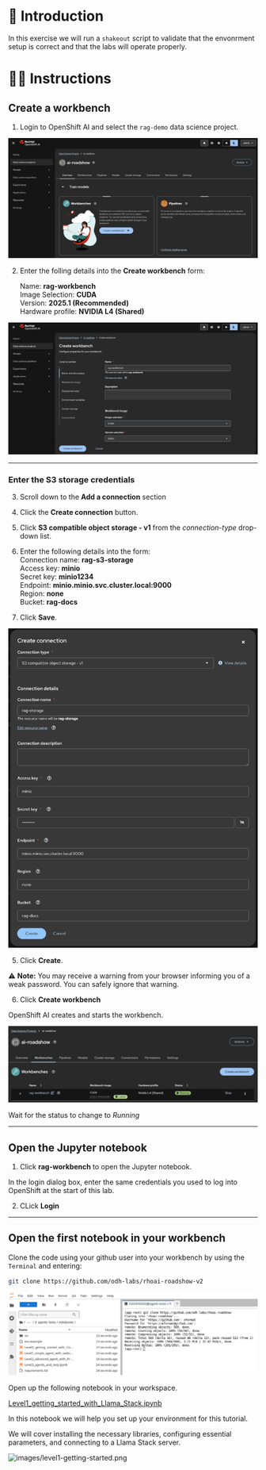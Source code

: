 # 💁 Introduction

In this exercise we will run a `shakeout` script to validate that the envonrment setup is correct and that the labs will operate properly.

# 🧑‍🏫 Instructions 

## Create a workbench

1. Login to OpenShift AI and select the `rag-demo` data science project.

![./images/create-workbench.png](images/create-workbench.png)

2. Enter the folling details into the **Create workbench** form:

    Name: **rag-workbench**  
    Image Selection: **CUDA**  
    Version: **2025.1 (Recommended)**  
    Hardware profile: **NVIDIA L4 (Shared)**  

![./images/create-workbench-1.png](images/create-workbench-1.png)

---

### Enter the S3 storage credentials

3. Scroll down to the **Add a connection** section 

1. Click the **Create connection** button.
2. Click **S3 compatible object storage - v1** from the *connection-type* drop-down list.
3. Enter the following details into the form:  
   Connection name: **rag-s3-storage**  
   Access key: **minio**  
   Secret key: **minio1234**  
   Endpoint: **minio.minio.svc.cluster.local:9000**  
   Region: **none**  
   Bucket: **rag-docs**  
4. Click **Save**.  

![./images/create-workbench-2.png](images/create-workbench-2.png)

5. Click **Create**.

⚠️ **Note:** You may receive a warning from your browser informing you of a weak password. You can safely ignore that warning.


6. Click **Create workbench**

OpenShift AI creates and starts the workbench.

![./images/create-workbench-3.png](images/create-workbench-3.png)

Wait for the status to change to *Running*

---

## Open the Jupyter notebook

1. Click **rag-workbench** to open the Jupyter notebook.

In the login dialog box, enter the same credentials you used to log into OpenShift at the start of this lab.

2. CLick **Login**

---

## Open the first notebook in your workbench

Clone the code using your github user into your workbench by using the `Terminal` and entering:

```bash
git clone https://github.com/odh-labs/rhoai-roadshow-v2
```

![images/clone-code.png](images/clone-code.png)

Open up the following notebook in your workspace.

<a href="https://github.com/odh-labs/rhoai-roadshow-v2/blob/main/docs/3-agents-tools/notebooks/Level1_getting_started_with_Llama_Stack.ipynb" target="_blank">Level1_getting_started_with_Llama_Stack.ipynb</a>

In this notebook we will help you set up your environment for this tutorial.

We will cover installing the necessary libraries, configuring essential parameters, and connecting to a Llama Stack server.

![images/level1-getting-started.png](images/level1-getting-started.png)
